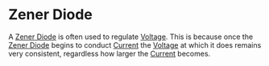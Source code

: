 # Zener Diode
A [Zener Diode](Zener%20Diode.md) is often used to regulate [Voltage](../Voltage/Voltage.md). This is because once the [Zener Diode](Zener%20Diode.md) begins to conduct [Current](../Ohms%20law/Current.md) the [Voltage](../Voltage/Voltage.md) at which it does remains very consistent, regardless how larger the [Current](../Ohms%20law/Current.md) becomes.